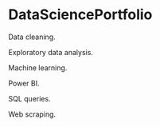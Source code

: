 # DataSciencePortfolio

Data cleaning.

Exploratory data analysis.

Machine learning.

Power BI.

SQL queries.

Web scraping.

